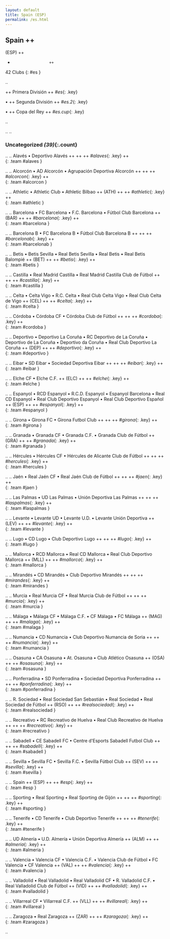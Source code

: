 ```yaml
---
layout: default
title: Spain (ESP)
permalink: /es.html
---
```



## Spain   ++
(ESP)  ++
-                     ++
42 Clubs
{: #es }


.. 


  ++
Primera División  ++
_#es_{: .key}

 •   ++
Segunda División  ++
_#es.2_{: .key}

 •   ++
Copa del Rey  ++
_#es.cup_{: .key}



.. 




.. 
.. 


### Uncategorized _(39)_{:.count}


..
..
Alavés • Deportivo Alavés  ++
 ++
 ++
_#alaves_{: .key} ++
<br>
{: .team #alaves }

..
..
Alcorcón • AD Alcorcón • Agrupación Deportiva Alcorcón  ++
 ++
 ++
_#alcorcon_{: .key} ++
<br>
{: .team #alcorcon }

..
..
Athletic • Athletic Club • Athletic Bilbao  ++
 (ATH) ++
 ++
_#athletic_{: .key} ++
<br>
{: .team #athletic }

..
..
Barcelona • FC Barcelona • F.C. Barcelona • Fútbol Club Barcelona  ++
 (BAR) ++
 ++
_#barcelona_{: .key} ++
<br>
{: .team #barcelona }

..
..
Barcelona B • FC Barcelona B • Fútbol Club Barcelona B  ++
 ++
 ++
_#barcelonab_{: .key} ++
<br>
{: .team #barcelonab }

..
..
Betis • Betis Sevilla • Real Betis Sevilla • Real Betis • Real Betis Balompié  ++
 (BET) ++
 ++
_#betis_{: .key} ++
<br>
{: .team #betis }

..
..
Castilla • Real Madrid Castilla • Real Madrid Castilla Club de Fútbol  ++
 ++
 ++
_#castilla_{: .key} ++
<br>
{: .team #castilla }

..
..
Celta • Celta Vigo • R.C. Celta • Real Club Celta Vigo • Real Club Celta de Vigo  ++
 (CEL) ++
 ++
_#celta_{: .key} ++
<br>
{: .team #celta }

..
..
Córdoba • Córdoba CF • Córdoba Club de Fútbol  ++
 ++
 ++
_#cordoba_{: .key} ++
<br>
{: .team #cordoba }

..
..
Deportivo • Deportivo La Coruña • RC Deportivo de La Coruña • Deportivo de La Coruña • Deportivo da Coruña • Real Club Deportivo La Coruña  ++
 (DEP) ++
 ++
_#deportivo_{: .key} ++
<br>
{: .team #deportivo }

..
..
Eibar • SD Eibar • Sociedad Deportiva Eibar  ++
 ++
 ++
_#eibar_{: .key} ++
<br>
{: .team #eibar }

..
..
Elche CF • Elche C.F.  ++
 (ELC) ++
 ++
_#elche_{: .key} ++
<br>
{: .team #elche }

..
..
Espanyol • RCD Espanyol • R.C.D. Espanyol • Espanyol Barcelona • Real CD Espanyol • Real Club Deportivo Espanyol • Real Club Deportivo Español  ++
 (ESP) ++
 ++
_#espanyol_{: .key} ++
<br>
{: .team #espanyol }

..
..
Girona • Girona FC • Girona Futbol Club  ++
 ++
 ++
_#girona_{: .key} ++
<br>
{: .team #girona }

..
..
Granada • Granada CF • Granada C.F. • Granada Club de Fútbol  ++
 (GRA) ++
 ++
_#granada_{: .key} ++
<br>
{: .team #granada }

..
..
Hércules • Hércules CF • Hércules de Alicante Club de Fútbol  ++
 ++
 ++
_#hercules_{: .key} ++
<br>
{: .team #hercules }

..
..
Jaén • Real Jaén CF • Real Jaén Club de Fútbol  ++
 ++
 ++
_#jaen_{: .key} ++
<br>
{: .team #jaen }

..
..
Las Palmas • UD Las Palmas • Unión Deportiva Las Palmas  ++
 ++
 ++
_#laspalmas_{: .key} ++
<br>
{: .team #laspalmas }

..
..
Levante • Levante UD • Levante U.D. • Levante Unión Deportiva  ++
 (LEV) ++
 ++
_#levante_{: .key} ++
<br>
{: .team #levante }

..
..
Lugo • CD Lugo • Club Deportivo Lugo  ++
 ++
 ++
_#lugo_{: .key} ++
<br>
{: .team #lugo }

..
..
Mallorca • RCD Mallorca • Real CD Mallorca • Real Club Deportivo Mallorca  ++
 (MLL) ++
 ++
_#mallorca_{: .key} ++
<br>
{: .team #mallorca }

..
..
Mirandés • CD Mirandés • Club Deportivo Mirandés  ++
 ++
 ++
_#mirandes_{: .key} ++
<br>
{: .team #mirandes }

..
..
Murcia • Real Murcia CF • Real Murcia Club de Fútbol  ++
 ++
 ++
_#murcia_{: .key} ++
<br>
{: .team #murcia }

..
..
Málaga • Málaga CF • Málaga C.F. • CF Málaga • FC Málaga  ++
 (MAG) ++
 ++
_#malaga_{: .key} ++
<br>
{: .team #malaga }

..
..
Numancia • CD Numancia • Club Deportivo Numancia de Soria  ++
 ++
 ++
_#numancia_{: .key} ++
<br>
{: .team #numancia }

..
..
Osasuna • CA Osasuna • At. Osasuna • Club Atlético Osasuna  ++
 (OSA) ++
 ++
_#osasuna_{: .key} ++
<br>
{: .team #osasuna }

..
..
Ponferradina • SD Ponferradina • Sociedad Deportiva Ponferradina  ++
 ++
 ++
_#ponferradina_{: .key} ++
<br>
{: .team #ponferradina }

..
..
R. Sociedad • Real Sociedad San Sebastián • Real Sociedad • Real Sociedad de Fútbol  ++
 (RSO) ++
 ++
_#realsociedad_{: .key} ++
<br>
{: .team #realsociedad }

..
..
Recreativo • RC Recreativo de Huelva • Real Club Recreativo de Huelva  ++
 ++
 ++
_#recreativo_{: .key} ++
<br>
{: .team #recreativo }

..
..
Sabadell • CE Sabadell FC • Centre d'Esports Sabadell Futbol Club  ++
 ++
 ++
_#sabadell_{: .key} ++
<br>
{: .team #sabadell }

..
..
Sevilla • Sevilla FC • Sevilla F.C. • Sevilla Fútbol Club  ++
 (SEV) ++
 ++
_#sevilla_{: .key} ++
<br>
{: .team #sevilla }

..
..
Spain  ++
 (ESP) ++
 ++
_#esp_{: .key} ++
<br>
{: .team #esp }

..
..
Sporting • Real Sporting • Real Sporting de Gijón  ++
 ++
 ++
_#sporting_{: .key} ++
<br>
{: .team #sporting }

..
..
Tenerife • CD Tenerife • Club Deportivo Tenerife  ++
 ++
 ++
_#tenerife_{: .key} ++
<br>
{: .team #tenerife }

..
..
UD Almería • U.D. Almería • Unión Deportiva Almería  ++
 (ALM) ++
 ++
_#almeria_{: .key} ++
<br>
{: .team #almeria }

..
..
Valencia • Valencia CF • Valencia C.F. • Valencia Club de Fútbol • FC Valencia • CF Valencia  ++
 (VAL) ++
 ++
_#valencia_{: .key} ++
<br>
{: .team #valencia }

..
..
Valladolid • Real Valladolid • Real Valladolid CF • R. Valladolid C.F. • Real Valladolid Club de Fútbol  ++
 (VID) ++
 ++
_#valladolid_{: .key} ++
<br>
{: .team #valladolid }

..
..
Villarreal CF • Villarreal C.F.  ++
 (VLL) ++
 ++
_#villareal_{: .key} ++
<br>
{: .team #villareal }

..
..
Zaragoza • Real Zaragoza  ++
 (ZAR) ++
 ++
_#zaragoza_{: .key} ++
<br>
{: .team #zaragoza }




.. 
 
